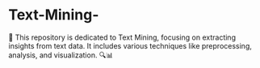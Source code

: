 # Text-Mining-
📌  This repository is dedicated to Text Mining, focusing on extracting insights from text data. It includes various techniques like preprocessing, analysis, and visualization. 🔍📊
